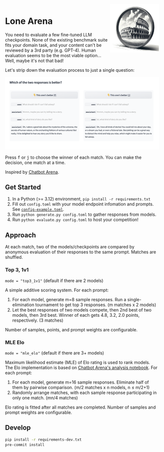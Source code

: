 <img align="right" src="media/lone_arena-sketch-small.png" width="160" />

# Lone Arena

You need to evaluate a few fine-tuned LLM checkpoints.
None of the existing benchmark suite fits your domain task,
and your content can't be reviewed by a 3rd party (e.g. GPT-4).
Human evaluation seems to be the most viable option...
Well, maybe it's not that bad!

Let's strip down the evaluation process to just a single question:

![lone_arena-ui-en](media/lone_arena-ui-en.png)

Press <kbd>f</kbd> or <kbd>j</kbd> to choose the winner of each match.
You can make the decision, one match at a time.

Inspired by [Chatbot Arena](https://chat.lmsys.org).

## Get Started

1. In a Python (>= 3.12) environment, `pip install -r requirements.txt`
2. Fill out `config.toml` with your model endpoint infomation and prompts. See [`config-example.toml`](config-example.toml).
3. Run `python generate.py config.toml` to gather responses from models.
4. Run `python evaluate.py config.toml` to host your competition!


## Approach

At each match, two of the models/checkpoints are compared by anonymous evaluation of their responses to the same prompt.
Matches are shuffled.

### Top 3, 1v1

`mode = "top3_1v1"` (default if there are 2 models)

A simple additive scoring system.
For each prompt:

1. For each model, generate m=8 sample responses. Run a single-elimination tournament to get top 3 responses. (m matches x 2 models)
2. Let the best responses of two models compete, then 2nd best of two models, then 3rd best. Winner of each gets 4.8, 3.2, 2.0 points, respectively. (3 matches)

Number of samples, points, and prompt weights are configurable.

### MLE Elo

`mode = "mle_elo"` (default if there are 3+ models)

Maximum likelihood estimate (MLE) of Elo rating is used to rank models.
The Elo implementation is based on [Chatbot Arena's analysis notebook](https://colab.research.google.com/drive/1KdwokPjirkTmpO_P1WByFNFiqxWQquwH#scrollTo=PbTdhkLQp113).
For each prompt:

1. For each model, generate m=16 sample responses. Eliminate half of them by pairwise comparison. (m/2 matches x n models, n ≤ m/2+1)
2. Randomly arrange matches, with each sample response participating in only one match. (mn/4 matches)

Elo rating is fitted after all matches are completed.
Number of samples and prompt weights are configurable.


## Develop

```bash
pip install -r requirements-dev.txt
pre-commit install
```
